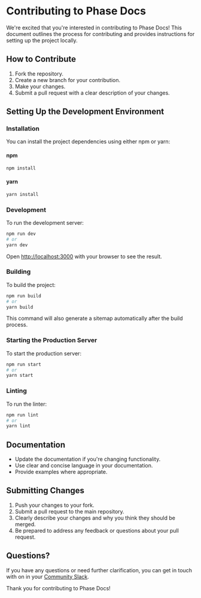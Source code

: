 # Contributing to Phase Docs

We're excited that you're interested in contributing to Phase Docs! This document outlines the process for contributing and provides instructions for setting up the project locally.

## How to Contribute

1. Fork the repository.
2. Create a new branch for your contribution.
3. Make your changes.
4. Submit a pull request with a clear description of your changes.

## Setting Up the Development Environment

### Installation

You can install the project dependencies using either npm or yarn:

#### npm

```bash
npm install
```

#### yarn

```bash
yarn install
```

### Development

To run the development server:

```bash
npm run dev
# or
yarn dev
```

Open [http://localhost:3000](http://localhost:3000) with your browser to see the result.

### Building

To build the project:

```bash
npm run build
# or
yarn build
```

This command will also generate a sitemap automatically after the build process.

### Starting the Production Server

To start the production server:

```bash
npm run start
# or
yarn start
```

### Linting

To run the linter:

```bash
npm run lint
# or
yarn lint
```

## Documentation

- Update the documentation if you're changing functionality.
- Use clear and concise language in your documentation.
- Provide examples where appropriate.

## Submitting Changes

1. Push your changes to your fork.
2. Submit a pull request to the main repository.
3. Clearly describe your changes and why you think they should be merged.
4. Be prepared to address any feedback or questions about your pull request.

## Questions?

If you have any questions or need further clarification, you can get in touch with on in your [Community Slack](https://slack.phase.dev).

Thank you for contributing to Phase Docs!